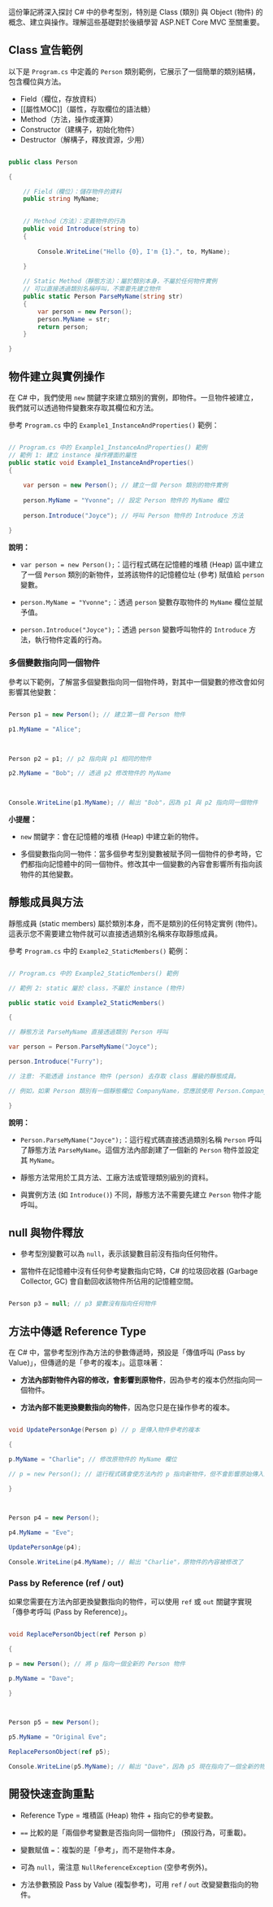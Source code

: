 

這份筆記將深入探討 C# 中的參考型別，特別是 Class (類別) 與 Object (物件) 的概念、建立與操作。理解這些基礎對於後續學習 ASP.NET Core MVC 至關重要。


## Class 宣告範例

以下是 `Program.cs` 中定義的 `Person` 類別範例，它展示了一個簡單的類別結構，包含欄位與方法。

- Field（欄位，存放資料）
- [[屬性MOC]]（屬性，存取欄位的語法糖）
- Method（方法，操作或運算）
- Constructor（建構子，初始化物件）
- Destructor（解構子，釋放資源，少用）


```csharp

public class Person

{

	// Field（欄位）：儲存物件的資料
	public string MyName;

  
	// Method（方法）：定義物件的行為
	public void Introduce(string to)
	{
	
		Console.WriteLine("Hello {0}, I'm {1}.", to, MyName);
	
	}

	// Static Method（靜態方法）：屬於類別本身，不屬於任何物件實例
	// 可以直接透過類別名稱呼叫，不需要先建立物件
	public static Person ParseMyName(string str)
	{
		var person = new Person();
		person.MyName = str;
		return person;
	}

}

```

  

## 物件建立與實例操作

  
在 C# 中，我們使用 `new` 關鍵字來建立類別的實例，即物件。一旦物件被建立，我們就可以透過物件變數來存取其欄位和方法。


參考 `Program.cs` 中的 `Example1_InstanceAndProperties()` 範例：

```csharp

// Program.cs 中的 Example1_InstanceAndProperties() 範例
// 範例 1: 建立 instance 操作裡面的屬性
public static void Example1_InstanceAndProperties()
{
	
	var person = new Person(); // 建立一個 Person 類別的物件實例
	
	person.MyName = "Yvonne"; // 設定 Person 物件的 MyName 欄位
	
	person.Introduce("Joyce"); // 呼叫 Person 物件的 Introduce 方法

}

```

**說明：**

- `var person = new Person();`：這行程式碼在記憶體的堆積 (Heap) 區中建立了一個 `Person` 類別的新物件，並將該物件的記憶體位址 (參考) 賦值給 `person` 變數。

- `person.MyName = "Yvonne";`：透過 `person` 變數存取物件的 `MyName` 欄位並賦予值。

- `person.Introduce("Joyce");`：透過 `person` 變數呼叫物件的 `Introduce` 方法，執行物件定義的行為。

  

### 多個變數指向同一個物件

  

參考以下範例，了解當多個變數指向同一個物件時，對其中一個變數的修改會如何影響其他變數：
  

```csharp

Person p1 = new Person(); // 建立第一個 Person 物件

p1.MyName = "Alice";

  

Person p2 = p1; // p2 指向與 p1 相同的物件

p2.MyName = "Bob"; // 透過 p2 修改物件的 MyName

  

Console.WriteLine(p1.MyName); // 輸出 "Bob"，因為 p1 與 p2 指向同一個物件

```

  

**小提醒：**

- `new` 關鍵字：會在記憶體的堆積 (Heap) 中建立新的物件。

- 多個變數指向同一物件：當多個參考型別變數被賦予同一個物件的參考時，它們都指向記憶體中的同一個物件。修改其中一個變數的內容會影響所有指向該物件的其他變數。
  

## 靜態成員與方法

靜態成員 (static members) 屬於類別本身，而不是類別的任何特定實例 (物件)。這表示您不需要建立物件就可以直接透過類別名稱來存取靜態成員。


參考 `Program.cs` 中的 `Example2_StaticMembers()` 範例：

```csharp

// Program.cs 中的 Example2_StaticMembers() 範例

// 範例 2: static 屬於 class，不屬於 instance (物件)

public static void Example2_StaticMembers()

{

// 靜態方法 ParseMyName 直接透過類別 Person 呼叫

var person = Person.ParseMyName("Joyce");

person.Introduce("Furry");

// 注意: 不能透過 instance 物件 (person) 去存取 class 層級的靜態成員。

// 例如，如果 Person 類別有一個靜態欄位 CompanyName，您應該使用 Person.CompanyName 而不是 person.CompanyName。

}

```

**說明：**

- `Person.ParseMyName("Joyce");`：這行程式碼直接透過類別名稱 `Person` 呼叫了靜態方法 `ParseMyName`。這個方法內部創建了一個新的 `Person` 物件並設定其 `MyName`。

- 靜態方法常用於工具方法、工廠方法或管理類別級別的資料。

- 與實例方法 (如 `Introduce()`) 不同，靜態方法不需要先建立 `Person` 物件才能呼叫。

  

## null 與物件釋放

- 參考型別變數可以為 `null`，表示該變數目前沒有指向任何物件。

- 當物件在記憶體中沒有任何參考變數指向它時，C# 的垃圾回收器 (Garbage Collector, GC) 會自動回收該物件所佔用的記憶體空間。

```csharp

Person p3 = null; // p3 變數沒有指向任何物件

```

  

## 方法中傳遞 Reference Type


在 C# 中，當參考型別作為方法的參數傳遞時，預設是「傳值呼叫 (Pass by Value)」，但傳遞的是「參考的複本」。這意味著：

- **方法內部對物件內容的修改，會影響到原物件**，因為參考的複本仍然指向同一個物件。

- **方法內部不能更換變數指向的物件**，因為您只是在操作參考的複本。

```csharp

void UpdatePersonAge(Person p) // p 是傳入物件參考的複本

{

p.MyName = "Charlie"; // 修改原物件的 MyName 欄位

// p = new Person(); // 這行程式碼會使方法內的 p 指向新物件，但不會影響原始傳入的物件變數

}

  

Person p4 = new Person();

p4.MyName = "Eve";

UpdatePersonAge(p4);

Console.WriteLine(p4.MyName); // 輸出 "Charlie"，原物件的內容被修改了

```

  

### Pass by Reference (ref / out)

如果您需要在方法內部更換變數指向的物件，可以使用 `ref` 或 `out` 關鍵字實現「傳參考呼叫 (Pass by Reference)」。

```csharp

void ReplacePersonObject(ref Person p)

{

p = new Person(); // 將 p 指向一個全新的 Person 物件

p.MyName = "Dave";

}

  

Person p5 = new Person();

p5.MyName = "Original Eve";

ReplacePersonObject(ref p5);

Console.WriteLine(p5.MyName); // 輸出 "Dave"，因為 p5 現在指向了一個全新的物件

```

  

## 開發快速查詢重點

- Reference Type = 堆積區 (Heap) 物件 + 指向它的參考變數。

- `==` 比較的是「兩個參考變數是否指向同一個物件」 (預設行為，可重載)。

- 變數賦值 `=`：複製的是「參考」，而不是物件本身。

- 可為 `null`，需注意 `NullReferenceException` (空參考例外)。

- 方法參數預設 Pass by Value (複製參考)，可用 `ref` / `out` 改變變數指向的物件。